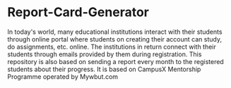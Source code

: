 # Report-Card-Generator
In today's world, many educational institutions interact with their students through online portal where students on creating their account can study, do assignments, etc. online. The institutions in return connect with their students through emails provided by them during registration. This repository is also based on sending a report every month to the registered students about their progress. It is based on CampusX Mentorship Programme operated by Mywbut.com
